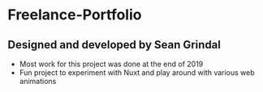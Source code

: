 # Freelance-Portfolio

## Designed and developed by Sean Grindal

- Most work for this project was done at the end of 2019
- Fun project to experiment with Nuxt and play around with various web animations
